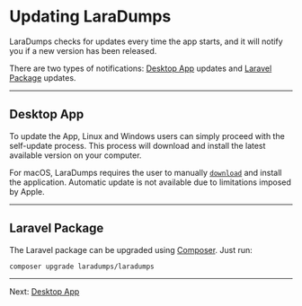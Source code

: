 # Updating LaraDumps

 LaraDumps checks for updates every time the app starts, and it will notify you if a new version has been released.

There are two types of notifications: [Desktop App](laravel/get-started/installation?id=desktop-app) updates and [Laravel Package](laravel/get-started/installation?id=laravel-package) updates.

---

## Desktop App

To update the App, Linux and Windows users can simply proceed with the self-update process. This process will download and install the latest available version on your computer.

<!--LaraDumpsVersion-->
For macOS, LaraDumps requires the user to manually [`download`](https://github.com/laradumps/app/releases/download/v1.5.0/LaraDumps-1.5.0.dmg) and install the application. Automatic update is not available due to limitations imposed by Apple.
<!--EndOfLaraDumpsVersion-->

---

## Laravel Package

The Laravel package can be upgraded using [Composer](https://getcomposer.org). Just run:

```shell
composer upgrade laradumps/laradumps
```

---

Next: [Desktop App](laravel/get-started/desktop-app.md "Desktop App")

